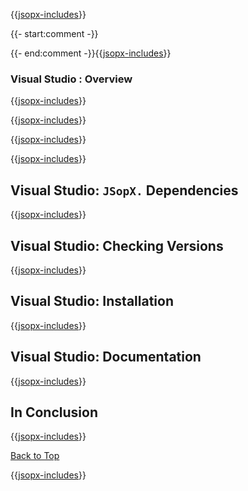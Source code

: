 ﻿{{[jsopx-includes](./DocsX/AllGlobal/Master/Includes/Content/Template/Technologies/VisualStudio/Header.md)}}

{{- start:comment -}}
<!-- START JSOPX NOVA DOCX HEADER
group: 'Technologies'
subGroup: 'Visual Studio'
isDraft: true
isProductionReady: true
toc: true
END JSOPX NOVA DOCX HEADER -->
{{- end:comment -}}{{[jsopx-includes](./DocsX/AllGlobal/Master/Includes/Content/Common/Draft-Notice.md)}}

### Visual Studio : Overview

{{[jsopx-includes](./DocsX/AllGlobal/Master/Includes/Content/Template/Technologies/VisualStudio/Overview.md)}}

{{[jsopx-includes](./DocsX/AllGlobal/Master/Includes/Content/Common/Current-Phase.md)}}

{{[jsopx-includes](./DocsX/AllGlobal/Master/Includes/Content/Template/Technologies/VisualStudio/BodyContent.md)}}

{{[jsopx-includes](./DocsX/AllGlobal/Master/Includes/Content/Common/Alerts-Current.md)}}


## Visual Studio: `JSopX.` Dependencies

{{[jsopx-includes](./DocsX/AllGlobal/Master/Includes/Content/Template/Technologies/VisualStudio/JsopxDependencies.md)}}


## Visual Studio: Checking Versions

{{[jsopx-includes](./DocsX/AllGlobal/Master/Includes/Content/Template/Technologies/VisualStudio/CheckingVersions.md)}}


## Visual Studio: Installation

{{[jsopx-includes](./DocsX/AllGlobal/Master/Includes/Content/Template/Technologies/VisualStudio/Installation.md)}}

## Visual Studio: Documentation

{{[jsopx-includes](./DocsX/AllGlobal/Master/Includes/Content/Template/Technologies/VisualStudio/Documentation.md)}}

## In Conclusion

{{[jsopx-includes](./DocsX/AllGlobal/Master/Includes/Content/Template/Technologies/VisualStudio/InConclusion.md)}}

[Back to Top](#table-of-contents)

{{[jsopx-includes](./DocsX/AllGlobal/Master/Includes/Content/Layout/Footer.md)}}